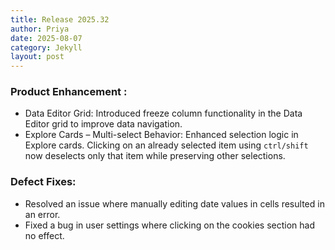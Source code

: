 ```yaml
---
title: Release 2025.32
author: Priya
date: 2025-08-07
category: Jekyll
layout: post
---
```

### Product Enhancement :

* Data Editor Grid: Introduced freeze column functionality in the Data Editor grid to improve data navigation.
* Explore Cards – Multi-select Behavior: Enhanced selection logic in Explore cards. Clicking on an already selected item using `ctrl/shift` now deselects only that item while preserving other selections.

### Defect Fixes:
* Resolved an issue where manually editing date values in cells resulted in an error.
* Fixed a bug in user settings where clicking on the cookies section had no effect.





